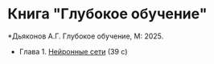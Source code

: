 # Книга "Глубокое обучение"

*Дьяконов А.Г. Глубокое обучение, М: 2025.

* Глава 1. [Нейронные сети](book_201_nn_202509.pdf) (39 c)
